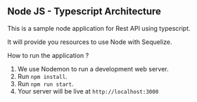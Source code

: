 ## Node JS - Typescript Architecture

This is a sample node application for Rest API using typescript.

It will provide you resources to use Node with Sequelize.

How to run the application ?
1. We use Nodemon to run a development web server.
2. Run `npm install`.
3. Run `npm run start`.
4. Your server will be live at `http://localhost:3000`
